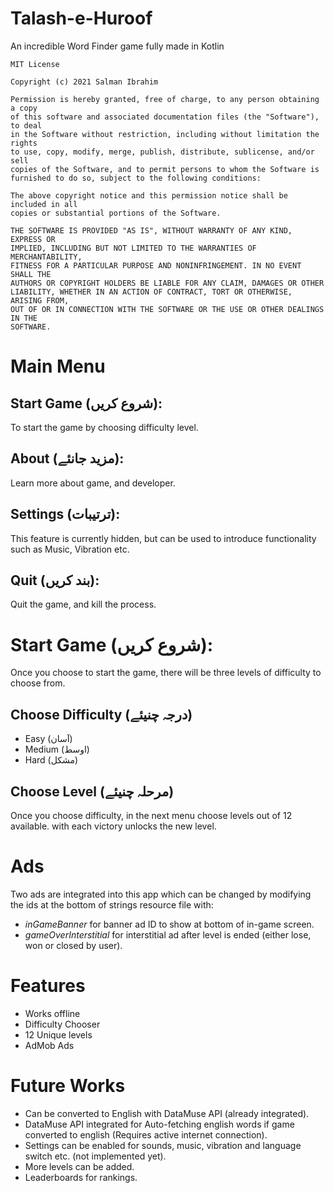 # Talash-e-Huroof
An incredible Word Finder game fully made in Kotlin

```
MIT License

Copyright (c) 2021 Salman Ibrahim

Permission is hereby granted, free of charge, to any person obtaining a copy
of this software and associated documentation files (the "Software"), to deal
in the Software without restriction, including without limitation the rights
to use, copy, modify, merge, publish, distribute, sublicense, and/or sell
copies of the Software, and to permit persons to whom the Software is
furnished to do so, subject to the following conditions:

The above copyright notice and this permission notice shall be included in all
copies or substantial portions of the Software.

THE SOFTWARE IS PROVIDED "AS IS", WITHOUT WARRANTY OF ANY KIND, EXPRESS OR
IMPLIED, INCLUDING BUT NOT LIMITED TO THE WARRANTIES OF MERCHANTABILITY,
FITNESS FOR A PARTICULAR PURPOSE AND NONINFRINGEMENT. IN NO EVENT SHALL THE
AUTHORS OR COPYRIGHT HOLDERS BE LIABLE FOR ANY CLAIM, DAMAGES OR OTHER
LIABILITY, WHETHER IN AN ACTION OF CONTRACT, TORT OR OTHERWISE, ARISING FROM,
OUT OF OR IN CONNECTION WITH THE SOFTWARE OR THE USE OR OTHER DEALINGS IN THE
SOFTWARE.
```

# Main Menu

## Start Game (شروع کریں):
To start the game by choosing difficulty level.

## About (مزید جانئے):
Learn more about game, and developer.

## Settings (ترتیبات):
This feature is currently hidden, but can be used to introduce functionality such as Music, Vibration etc.

## Quit (بند کریں):
Quit the game, and kill the process.

# Start Game (شروع کریں):
Once you choose to start the game, there will be three levels of difficulty to choose from.

## Choose Difficulty (درجہ چنیئے)

* Easy (آسان)
* Medium (اوسط)
* Hard (مشکل)

## Choose Level (مرحلہ چنیئے)
Once you choose difficulty, in the next menu choose levels out of 12 available. with each victory unlocks the new level.

# Ads
Two ads are integrated into this app which can be changed by modifying the ids at the bottom of strings resource file with:
* *inGameBanner* for banner ad ID to show at bottom of in-game screen.
* *gameOverInterstitial* for interstitial ad after level is ended (either lose, won or closed by user).

# Features

* Works offline
* Difficulty Chooser
* 12 Unique levels
* AdMob Ads

# Future Works

* Can be converted to English with DataMuse API (already integrated).
* DataMuse API integrated for Auto-fetching english words if game converted to english (Requires active internet connection).
* Settings can be enabled for sounds, music, vibration and language switch etc. (not implemented yet).
* More levels can be added.
* Leaderboards for rankings.